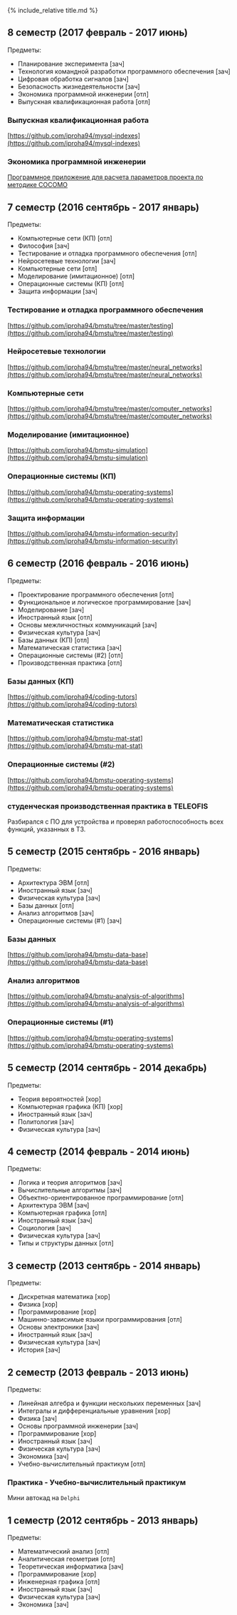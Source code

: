 {% include_relative title.md %}

## 8 семестр (2017 февраль - 2017 июнь)

Предметы:
* Планирование эксперимента [зач]  
* Технология командной разработки программного обеспечения [зач] 
* Цифровая обработка сигналов [зач]
* Безопасность жизнедеятельности [зач] 
* Экономика программной инженерии [отл] 
* Выпускная квалификационная работа [отл]  

### Выпускная квалификационная работа  
[https://github.com/iproha94/mysql-indexes](https://github.com/iproha94/mysql-indexes)

### Экономика программной инженерии  
[Программное приложение для расчета параметров проекта по методике COCOMO](https://github.com/iproha94/bmstu/blob/master/экономика%20програмной%20инженерии.html)


## 7 семестр (2016 сентябрь - 2017 январь)

Предметы:
* Компьютерные сети (КП) [отл]
* Философия [зач] 
* Тестирование и отладка программного обеспечения [отл] 
* Нейросетевые технологии [зач] 
* Компьютерные сети [отл] 
* Моделирование  (имитационное) [отл]
* Операционные системы (КП) [отл]
* Защита информации [зач]

### Тестирование и отладка программного обеспечения    
[https://github.com/iproha94/bmstu/tree/master/testing](https://github.com/iproha94/bmstu/tree/master/testing)

### Нейросетевые технологии   
[https://github.com/iproha94/bmstu/tree/master/neural_networks](https://github.com/iproha94/bmstu/tree/master/neural_networks)

### Компьютерные сети  
[https://github.com/iproha94/bmstu/tree/master/computer_networks](https://github.com/iproha94/bmstu/tree/master/computer_networks)

### Моделирование  (имитационное)
[https://github.com/iproha94/bmstu-simulation](https://github.com/iproha94/bmstu-simulation)

### Операционные системы (КП)
[https://github.com/iproha94/bmstu-operating-systems](https://github.com/iproha94/bmstu-operating-systems)

### Защита информации
[https://github.com/iproha94/bmstu-information-security](https://github.com/iproha94/bmstu-information-security)


## 6 семестр (2016 февраль - 2016 июнь)

Предметы:
* Проектирование программного обеспечения [отл] 
* Функциональное и логическое программирование [зач] 
* Моделирование [зач] 
* Иностранный язык [отл] 
* Основы межличностных коммуникаций [зач] 
* Физическая культура [зач] 
* Базы данных (КП) [отл]
* Математическая статистика [зач]
* Операционные системы (#2) [отл]
* Производственная практика [отл]

### Базы данных (КП)  
[https://github.com/iproha94/coding-tutors](https://github.com/iproha94/coding-tutors)

### Математическая статистика
[https://github.com/iproha94/bmstu-mat-stat](https://github.com/iproha94/bmstu-mat-stat)

### Операционные системы (#2)
[https://github.com/iproha94/bmstu-operating-systems](https://github.com/iproha94/bmstu-operating-systems)

### студенческая производственная практика в TELEOFIS
Разбирался с ПО для устройства и проверял работоспособность всех функций, указанных в ТЗ.


## 5 семестр (2015 сентябрь - 2016 январь)

Предметы:
* Архитектура ЭВМ [отл] 
* Иностранный язык [зач] 
* Физическая культура [зач] 
* Базы данных [отл] 
* Анализ алгоритмов [зач] 
* Операционные системы (#1) [зач]

### Базы данных  
[https://github.com/iproha94/bmstu-data-base](https://github.com/iproha94/bmstu-data-base)

### Анализ алгоритмов  
[https://github.com/iproha94/bmstu-analysis-of-algorithms](https://github.com/iproha94/bmstu-analysis-of-algorithms)

### Операционные системы (#1)
[https://github.com/iproha94/bmstu-operating-systems](https://github.com/iproha94/bmstu-operating-systems)


## 5 семестр (2014 сентябрь - 2014 декабрь)

Предметы:
* Теория вероятностей [хор] 
* Компьютерная графика (КП) [хор]  
* Иностранный язык [зач] 
* Политология [зач] 
* Физическая культура [зач] 

## 4 семестр (2014 февраль - 2014 июнь)

Предметы:
* Логика и теория алгоритмов [зач] 
* Вычислительные алгоритмы [зач] 
* Объектно-ориентированное программирование [отл] 
* Архитектура ЭВМ [зач] 
* Компьютерная графика [отл] 
* Иностранный язык [зач] 
* Социология [зач] 
* Физическая культура [зач] 
* Типы и структуры данных [отл] 

## 3 семестр (2013 сентябрь - 2014 январь)

Предметы:
* Дискретная математика [хор] 
* Физика [хор] 
* Программирование [хор] 
* Машинно-зависимые языки программирования [отл] 
* Основы электроники [зач] 
* Иностранный язык [зач] 
* Физическая культура [зач] 
* История [зач] 

## 2 семестр (2013 февраль - 2013 июнь)

Предметы:
* Линейная алгебра и функции нескольких переменных [зач] 
* Интегралы и дифференциальные уравнения [хор] 
* Физика [зач] 
* Основы программной инженерии [зач] 
* Программирование [хор] 
* Иностранный язык [зач]
* Физическая культура [зач] 
* Экономика [зач] 
* Учебно-вычислительный практикум [отл]

### Практика - Учебно-вычислительный практикум   
Мини автокад на `Delphi`

## 1 семестр (2012 сентябрь - 2013 январь)

Предметы:
* Математический анализ [отл]
* Аналитическая геометрия [отл] 
* Теоретическая информатика [зач]  
* Программирование [хор] 
* Инженерная графика [отл] 
* Иностранный язык  [зач]
* Физическая культура  [зач]
* Экономика [зач] 

